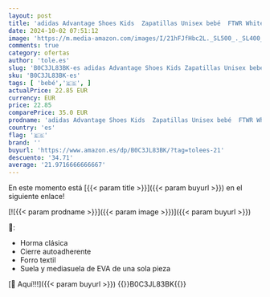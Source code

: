 ```yaml
---
layout: post
title: 'adidas Advantage Shoes Kids  Zapatillas Unisex bebé  FTWR White/FTWR White/Green  26 EU'
date: 2024-10-02 07:51:12
image: 'https://m.media-amazon.com/images/I/21hFJfHbc2L._SL500_._SL400_.jpg'
comments: true
category: ofertas
author: 'tole.es'
slug: 'B0C3JL83BK-es adidas Advantage Shoes Kids Zapatillas Unisex bebé FTWR...'
sku: 'B0C3JL83BK-es'
tags: [ 'bebé','🇪🇸', ]
actualPrice: 22.85 EUR
currency: EUR
price: 22.85
comparePrice: 35.0 EUR
prodname: 'adidas Advantage Shoes Kids  Zapatillas Unisex bebé  FTWR White/FTWR White/Green  26 EU'
country: 'es'
flag: '🇪🇸'
brand: ''
buyurl: 'https://www.amazon.es/dp/B0C3JL83BK/?tag=tolees-21'
descuento: '34.71'
average: '21.9716666666667'
---
```


En este momento está [{{< param title >}}]({{< param buyurl >}}) en el siguiente enlace!

[![{{< param prodname >}}]({{< param image >}})]({{< param buyurl >}})

🔎:

- Horma clásica
- Cierre autoadherente
- Forro textil
- Suela y mediasuela de EVA de una sola pieza

[🛒 Aquí!!!]({{< param buyurl >}})
{{<world>}}B0C3JL83BK{{</world>}}

